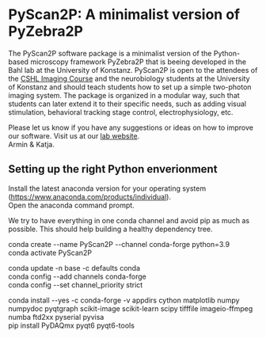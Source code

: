 # PyScan2P: A minimalist version of PyZebra2P  
The PyScan2P software package is a minimalist version of the Python-based microscopy framework PyZebra2P that is beeing developed in the Bahl lab at the University of Konstanz. PyScan2P is open to the attendees of the [CSHL Imaging Course](https://meetings.cshl.edu/courses.aspx?course=C-IMAG&year=22) and the neurobiology students at the University of Konstanz and should teach students how to set up a simple two-photon imaging system. The package is organized in a modular way, such that students can later extend it to their specific needs, such as adding visual stimulation, behavioral tracking stage control, electrophysiology, etc.  

Please let us know if you have any suggestions or ideas on how to improve our software. Visit us at our [lab website](www.neurobiology-konstanz.com/bahl).  
Armin & Katja. 

## Setting up the right Python enverionment
Install the latest anaconda version for your operating system (https://www.anaconda.com/products/individual).  
Open the anaconda command prompt. 

We try to have everything in one conda channel and avoid pip as much as possible. This should help building a healthy dependency tree.  

conda create --name PyScan2P --channel conda-forge python=3.9  
conda activate PyScan2P  

conda update -n base -c defaults conda  
conda config --add channels conda-forge  
conda config --set channel_priority strict  

conda install --yes -c conda-forge -v appdirs cython matplotlib numpy numpydoc pyqtgraph scikit-image scikit-learn scipy tifffile imageio-ffmpeg numba ftd2xx pyserial pyvisa  
pip install PyDAQmx pyqt6 pyqt6-tools
